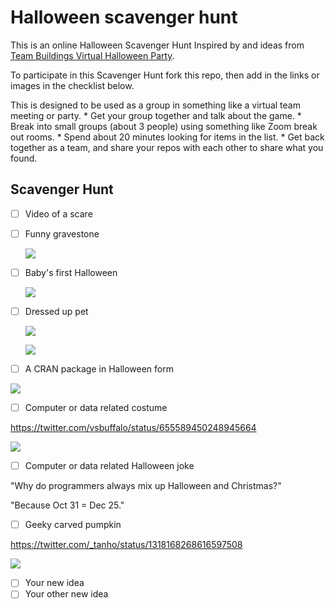 # Halloween scavenger hunt

This is an online Halloween Scavenger Hunt Inspired by and ideas from [Team Buildings Virtual Halloween Party](https://teambuilding.com/blog/virtual-halloween-party).

To participate in this Scavenger Hunt fork this repo, then add in the links or images in the checklist below.

This is designed to be used as a group in something like a virtual team meeting or party.
\* Get your group together and talk about the game.
\* Break into small groups (about 3 people) using something like Zoom break out rooms.
\* Spend about 20 minutes looking for items in the list.
\* Get back together as a team, and share your repos with each other to share what you found.

## Scavenger Hunt

-   [ ] Video of a scare

-   [ ] Funny gravestone

    ![](tombstone.jpg)

-   [ ] Baby's first Halloween

    ![](IMG_3381.jpg)

-   [ ] Dressed up pet

    ![](MVC-001S_2.JPG)

    ![](https://giphy.com/gifs/8NLO0SJCa9oTHYct3O)

-   [ ] A CRAN package in Halloween form

<img src="Kapture 2022-10-31 at 11.38.32.gif">


-   [ ] Computer or data related costume

<https://twitter.com/vsbuffalo/status/655589450248945664>

![](vsbuffalo-halloween-costume.jpeg)

-   [ ] Computer or data related Halloween joke

"Why do programmers always mix up Halloween and Christmas?"

"Because Oct 31 = Dec 25."

- [ ] Geeky carved pumpkin

<https://twitter.com/_tanho/status/1318168268616597508>

![](pumpkin.jpeg)

-   [ ] Your new idea
-   [ ] Your other new idea
